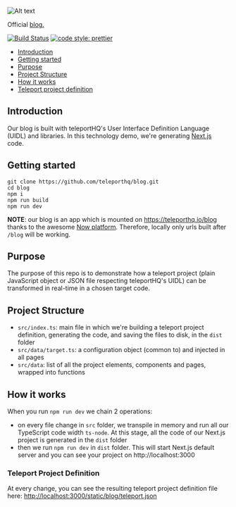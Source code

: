 ![Alt text](https://raw.githubusercontent.com/teleporthq/teleport-lib-js/master/logo50.png "TeleportHQ")

Official [blog.](https://teleporthq.io/blog)


[![Build Status](https://travis-ci.com/teleporthq/blog-js.svg?branch=master)](https://travis-ci.com/teleporthq/blog-js)
[![code style: prettier](https://img.shields.io/badge/code_style-prettier-ff69b4.svg)](https://github.com/prettier/prettier)

- [Introduction](#introduction)
- [Getting started](#getting-started)
- [Purpose](#purpose)
- [Project Structure](#project-structure)
- [How it works](#how-it-works)
- [Teleport project definition](#teleport-project-definition)

## Introduction
Our blog is built with teleportHQ's User Interface Definition Language (UIDL) and libraries. In this technology demo, we're generating [Next.js](https://nextjs.org/) code.

## Getting started
```
git clone https://github.com/teleporthq/blog.git
cd blog
npm i
npm run build
npm run dev
```

**NOTE**: our blog is an app which is mounted on https://teleporthq.io/blog thanks to the awesome [Now platform](https://zeit.co). Therefore, locally only urls built after `/blog` will be working.

## Purpose
The purpose of this repo is to demonstrate how a teleport project (plain JavaScript object or JSON file respecting teleportHQ's UIDL) can be transformed in real-time in a chosen target code.

## Project Structure
- `src/index.ts`: main file in which we're building a teleport project definition, generating the code, and saving the files to disk, in the `dist` folder
- `src/data/target.ts`: a configuration object (common to) and injected in all pages
- `src/data`: list of all the project elements, components and pages, wrapped into functions

## How it works
When you run `npm run dev` we chain 2 operations:

- on every file change in `src` folder, we transpile in memory and run all our TypeScript code width `ts-node`. At this stage, all the code of our Next.js project is generated in the `dist` folder
- then we run `npm run dev` in `dist` folder. This will start Next.js default server and you can see your project on http://localhost:3000

### Teleport Project Definition
At every change, you can see the resulting teleport project definition file here: [http://localhost:3000/static/blog/teleport.json](http://localhost:3000/static/blog/teleport.json)
